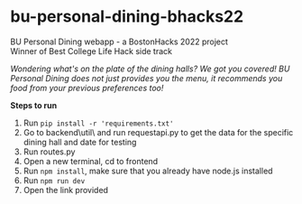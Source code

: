 # bu-personal-dining-bhacks22
BU Personal Dining webapp - a BostonHacks 2022 project  
Winner of Best College Life Hack side track

_Wondering what's on the plate of the dining halls? We got you covered! BU Personal Dining does not just provides you the menu, it recommends you food from your previous preferences too!_

**Steps to run**
1. Run `pip install -r 'requirements.txt' `
2. Go to backend\util\ and run requestapi.py to get the data for the specific dining hall and date for testing
3. Run routes.py
4. Open a new terminal, cd to frontend
5. Run `npm install`, make sure that you already have node.js installed
6. Run `npm run dev`
7. Open the link provided
